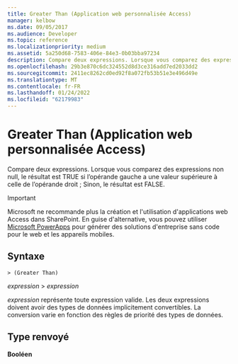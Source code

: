 ```yaml
---
title: Greater Than (Application web personnalisée Access)
manager: kelbow
ms.date: 09/05/2017
ms.audience: Developer
ms.topic: reference
ms.localizationpriority: medium
ms.assetid: 5a250d68-7583-406e-84e3-0b03bba97234
description: Compare deux expressions. Lorsque vous comparez des expressions non null, le résultat est TRUE si l’opérande gauche a une valeur supérieure à celle de l’opérande droit ; Sinon, le résultat est FALSE.
ms.openlocfilehash: 29b3e870c6dc324552d8d3ce316add7ed2033dd2
ms.sourcegitcommit: 2411ec8262cd0ed92f8a072fb53b51e3e496d49e
ms.translationtype: MT
ms.contentlocale: fr-FR
ms.lasthandoff: 01/24/2022
ms.locfileid: "62179983"
---
```

# <a name="greater-than-access-custom-web-app"></a>Greater Than (Application web personnalisée Access)

Compare deux expressions. Lorsque vous comparez des expressions non null, le résultat est TRUE si l’opérande gauche a une valeur supérieure à celle de l’opérande droit ; Sinon, le résultat est FALSE.
  
> [!IMPORTANT]
> Microsoft ne recommande plus la création et l'utilisation d'applications web Access dans SharePoint. En guise d'alternative, vous pouvez utiliser [Microsoft PowerApps](https://powerapps.microsoft.com/) pour générer des solutions d'entreprise sans code pour le web et les appareils mobiles. 
  
## <a name="syntax"></a>Syntaxe

`> (Greater Than)`

*expression*  \>  *expression* 
  
*expression*  représente toute expression valide. Les deux expressions doivent avoir des types de données implicitement convertibles. La conversion varie en fonction des règles de priorité des types de données. 
  
## <a name="return-type"></a>Type renvoyé

**Booléen**
  

